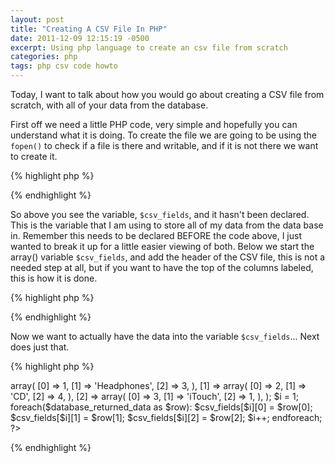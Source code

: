 ```yaml
---
layout: post
title: "Creating A CSV File In PHP"
date: 2011-12-09 12:15:19 -0500
excerpt: Using php language to create an csv file from scratch
categories: php
tags: php csv code howto
---
```

Today, I want to talk about how you would go about creating a CSV file from scratch, with all of your data from the database.  

First off we need a little PHP code, very simple and hopefully you can understand what it is doing. To create the file we are going to be using the `fopen()` to check if a file is there and writable, and if it is not there we want to create it.  

{% highlight php %}
<?php
  // create CSV file
  $csv_folder = BASEURLHERE . '/csv';
  $filename = "sales";
  $CSVFileName = $csv_folder . '/' . $filename . '.csv';
  $FileHandle = fopen($CSVFileName, 'w') or die("can't open file");
  fclose($FileHandle);
  $fp = fopen($CSVFileName, 'w');
  foreach ($csv_fields as $fields) {
    fputcsv($fp, $fields);
  }
  fclose($fp);
?>
{% endhighlight %}

So above you see the variable, `$csv_fields`, and it hasn't been declared. This is the variable that I am using to store all of my data from the data base in. Remember this needs to be declared BEFORE the code above, I just wanted to break it up for a little easier viewing of both. Below we start the array() variable `$csv_fields`, and add the header of the CSV file, this is not a needed step at all, but if you want to have the top of the columns labeled, this is how it is done.  

{% highlight php %}
<?php
  $csv_fields = array();
  // add header of fields
  // this step is optional (more for client view)
  $csv_fields[0] = array();
  $csv_fields[0][] = 'Product ID';
  $csv_fields[0][] = 'Product Name';
  $csv_fields[0][] = 'Category';
?>
{% endhighlight %}

Now we want to actually have the data into the variable `$csv_fields`... Next does just that.  

{% highlight php %}
<?php
  $database_returned_data = YOUR QUERY;

  // your data should be like this
  $database_returned_data = array(
    [0] => array(
      [0] => 1,
      [1] => 'Headphones',
      [2] => 3,
    ),
    [1] => array(
      [0] => 2,
      [1] => 'CD',
      [2] => 4,
    ),
    [2] => array(
      [0] => 3,
      [1] => 'iTouch',
      [2] => 1,
    ),
  );

  $i = 1;
  foreach($database_returned_data as $row):
    $csv_fields[$i][0] = $row[0];  
    $csv_fields[$i][1] = $row[1];
    $csv_fields[$i][2] = $row[2];  
    $i++;
  endforeach;
?>
{% endhighlight %}
